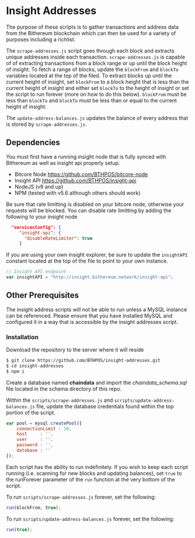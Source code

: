 # Insight Addresses
The purpose of these scripts is to gather transactions and address data from the Bithereum blockchain which can then be used for a variety of purposes including a richlist.

The `scrape-addresses.js` script goes through each block and extracts unique addresses inside each transaction. `scrape-addresses.js` is capable of of extracting transactions from a block range or up until the block height of insight. To fetch a range of blocks, update the `blockFrom` and `blockTo` variables located at the top of the filed. To extract blocks up until the current height of insight, set `blockFrom` to a block height that is less than the current height of insight and either set `blockTo` to the height of insight or set the script to run forever (more on how to do this below). `blockFrom` must be less than `blockTo` and `blockTo` must be less than or equal to the current height of insight.

The `update-address-balances.js` updates the balance of every address that is stored by `scrape-addresses.js`.


## Dependencies
You must first have a running insight node that is fully synced with Bithereum as well as insight api properly setup.
- Bitcore Node https://github.com/BTHPOS/bitcore-node
- Insight API https://github.com/BTHPOS/insight-api
- NodeJS (v9 and up)
- NPM (tested with v5.6 although others should work)

Be sure that rate limitting is disabled on your bitcore node, otherwise your requests will be blocked. You can disable rate limitting by adding the following to your insight node
```JSON
  "servicesConfig": {
     "insight-api": {
       "disableRateLimiter": true
     }
```
If you are using your own insight explorer, be sure to update the `insightAPI` constant located at the top of the file to point to your own instance.
```JavaScript
// Insight API endpoint
var insightAPI = "http://insight.bithereum.network/insight-api";
```
## Other Prerequisites
The insight address scripts will not be able to run unless a MySQL instance can be referenced. Please ensure that you have installed MySQL and configured it in a way that is accessible by the insight addresses script.

### Installation
Download the repository to the server where it will reside
```sh
$ git clone https://github.com/BTHPOS/insight-addresses.git
$ cd insight-addresses
$ npm i
```
Create a database named **chaindata** and import the *chaindata_schema.sql* file located in the schema directory of this repo.

Within the `scripts/scrape-addresses.js` and `scripts/update-address-balances.js` file, update the database credentials found within the top portion of the script.
```JavaScript
var pool = mysql.createPool({
    connectionLimit : 10,
    host     : '',
    user     : '',
    password : '',
    database : ''
});
```

Each script has the ability to run indefinitely. If you wish to keep each script running (i.e. scanning for new blocks and updating balances), set `true` to the runForever parameter of the `run` function at the very bottom of the script.

To run `scripts/scrape-addresses.js` forever, set the following:
```JavaScript
run(blockFrom, true);
```
To run `scripts/update-address-balances.js` forever, set the following:
```JavaScript
run(true);
```
